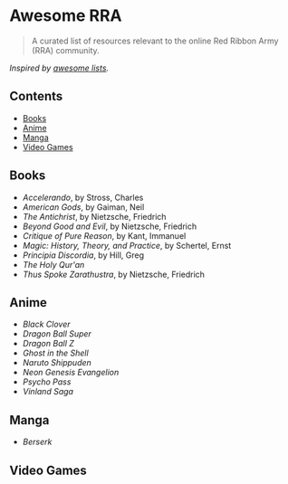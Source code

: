# Awesome RRA

> A curated list of resources relevant to the online Red Ribbon Army (RRA) community.

_Inspired by [awesome lists](https://github.com/sindresorhus/awesome)._

## Contents

* [Books](#books)
* [Anime](#anime)
* [Manga](#manga)
* [Video Games](#video-games)

## Books

* _Accelerando_, by Stross, Charles
* _American Gods_, by Gaiman, Neil
* _The Antichrist_, by Nietzsche, Friedrich
* _Beyond Good and Evil_, by Nietzsche, Friedrich
* _Critique of Pure Reason_, by Kant, Immanuel
* _Magic: History, Theory, and Practice_, by Schertel, Ernst
* _Principia Discordia_, by Hill, Greg
* _The Holy Qur'an_
* _Thus Spoke Zarathustra_, by Nietzsche, Friedrich

## Anime

* _Black Clover_
* _Dragon Ball Super_
* _Dragon Ball Z_
* _Ghost in the Shell_
* _Naruto Shippuden_
* _Neon Genesis Evangelion_
* _Psycho Pass_
* _Vinland Saga_

## Manga

* _Berserk_

## Video Games
